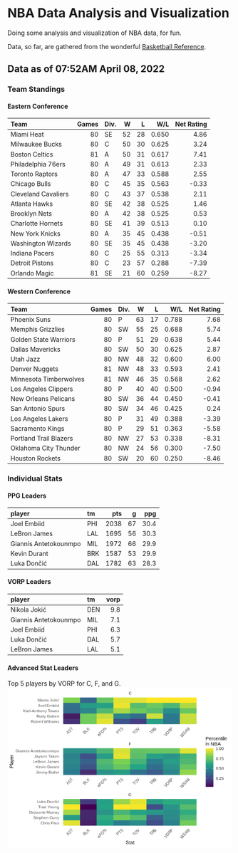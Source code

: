 # NBA Data Analysis and Visualization

Doing some analysis and visualization of NBA data, for fun.

Data, so far, are gathered from the wonderful [Basketball
Reference](https://www.basketball-reference.com/).

## Data as of 07:52AM April 08, 2022

### Team Standings

#### Eastern Conference

| Team                | Games | Div. |  W |  L |   W/L | Net Rating |
| :------------------ | ----: | :--- | -: | -: | ----: | ---------: |
| Miami Heat          |    80 | SE   | 52 | 28 | 0.650 |       4.86 |
| Milwaukee Bucks     |    80 | C    | 50 | 30 | 0.625 |       3.24 |
| Boston Celtics      |    81 | A    | 50 | 31 | 0.617 |       7.41 |
| Philadelphia 76ers  |    80 | A    | 49 | 31 | 0.613 |       2.33 |
| Toronto Raptors     |    80 | A    | 47 | 33 | 0.588 |       2.55 |
| Chicago Bulls       |    80 | C    | 45 | 35 | 0.563 |     \-0.33 |
| Cleveland Cavaliers |    80 | C    | 43 | 37 | 0.538 |       2.11 |
| Atlanta Hawks       |    80 | SE   | 42 | 38 | 0.525 |       1.46 |
| Brooklyn Nets       |    80 | A    | 42 | 38 | 0.525 |       0.53 |
| Charlotte Hornets   |    80 | SE   | 41 | 39 | 0.513 |       0.10 |
| New York Knicks     |    80 | A    | 35 | 45 | 0.438 |     \-0.51 |
| Washington Wizards  |    80 | SE   | 35 | 45 | 0.438 |     \-3.20 |
| Indiana Pacers      |    80 | C    | 25 | 55 | 0.313 |     \-3.34 |
| Detroit Pistons     |    80 | C    | 23 | 57 | 0.288 |     \-7.39 |
| Orlando Magic       |    81 | SE   | 21 | 60 | 0.259 |     \-8.27 |

#### Western Conference

| Team                   | Games | Div. |  W |  L |   W/L | Net Rating |
| :--------------------- | ----: | :--- | -: | -: | ----: | ---------: |
| Phoenix Suns           |    80 | P    | 63 | 17 | 0.788 |       7.68 |
| Memphis Grizzlies      |    80 | SW   | 55 | 25 | 0.688 |       5.74 |
| Golden State Warriors  |    80 | P    | 51 | 29 | 0.638 |       5.44 |
| Dallas Mavericks       |    80 | SW   | 50 | 30 | 0.625 |       2.87 |
| Utah Jazz              |    80 | NW   | 48 | 32 | 0.600 |       6.00 |
| Denver Nuggets         |    81 | NW   | 48 | 33 | 0.593 |       2.41 |
| Minnesota Timberwolves |    81 | NW   | 46 | 35 | 0.568 |       2.62 |
| Los Angeles Clippers   |    80 | P    | 40 | 40 | 0.500 |     \-0.94 |
| New Orleans Pelicans   |    80 | SW   | 36 | 44 | 0.450 |     \-0.41 |
| San Antonio Spurs      |    80 | SW   | 34 | 46 | 0.425 |       0.24 |
| Los Angeles Lakers     |    80 | P    | 31 | 49 | 0.388 |     \-3.39 |
| Sacramento Kings       |    80 | P    | 29 | 51 | 0.363 |     \-5.58 |
| Portland Trail Blazers |    80 | NW   | 27 | 53 | 0.338 |     \-8.31 |
| Oklahoma City Thunder  |    80 | NW   | 24 | 56 | 0.300 |     \-7.50 |
| Houston Rockets        |    80 | SW   | 20 | 60 | 0.250 |     \-8.46 |

### Individual Stats

#### PPG Leaders

| player                | tm  |  pts |  g |  ppg |
| :-------------------- | :-- | ---: | -: | ---: |
| Joel Embiid           | PHI | 2038 | 67 | 30.4 |
| LeBron James          | LAL | 1695 | 56 | 30.3 |
| Giannis Antetokounmpo | MIL | 1972 | 66 | 29.9 |
| Kevin Durant          | BRK | 1587 | 53 | 29.9 |
| Luka Dončić           | DAL | 1782 | 63 | 28.3 |

#### VORP Leaders

| player                | tm  | vorp |
| :-------------------- | :-- | ---: |
| Nikola Jokić          | DEN |  9.8 |
| Giannis Antetokounmpo | MIL |  7.1 |
| Joel Embiid           | PHI |  6.3 |
| Luka Dončić           | DAL |  5.7 |
| LeBron James          | LAL |  5.1 |

#### Advanced Stat Leaders

Top 5 players by VORP for C, F, and G.
![](README_files/figure-gfm/README-unnamed-chunk-7-1.png)<!-- -->
